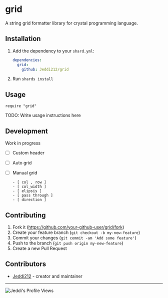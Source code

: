 # grid

A string grid formatter library for crystal programming language.

## Installation

1. Add the dependency to your `shard.yml`:

   ```yaml
   dependencies:
     grid:
       github: Jeddi212/grid
   ```

2. Run `shards install`

## Usage

```crystal
require "grid"
```

TODO: Write usage instructions here

## Development

Work in progress
- [ ] Custom header
- [ ] Auto grid
- [ ] Manual grid 

      - [ col , row ] 
      - [ col_width ]
      - [ elipsis ]
      - [ pass through ]
      - [ direction ]

## Contributing

1. Fork it (<https://github.com/your-github-user/grid/fork>)
2. Create your feature branch (`git checkout -b my-new-feature`)
3. Commit your changes (`git commit -am 'Add some feature'`)
4. Push to the branch (`git push origin my-new-feature`)
5. Create a new Pull Request

## Contributors

- [Jeddi212](https://github.com/your-github-user) - creator and maintainer

<hr>

![Jeddi's Profile Views](https://api.visitorbadge.io/api/visitors?path=https%3A%2F%2Fgithub.com%2FJeddi212&countColor=%23fce775&style=flat-square)
